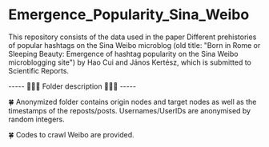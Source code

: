 # Emergence_Popularity_Sina_Weibo

This repository consists of the data used in the paper Different prehistories of popular hashtags on the Sina Weibo microblog (old title: "Born in Rome or Sleeping Beauty: Emergence of hashtag popularity on the Sina Weibo microblogging site") by Hao Cui and János Kertész, which is submitted to Scientific Reports. 

----- 🌸🌸🌸 Folder description 🌸🌸🌸 -----

🍀 Anonymized folder contains origin nodes and target nodes as well as the timestamps of the reposts/posts. Usernames/UserIDs are anonymised by random integers. 

🍀 Codes to crawl Weibo are provided.

